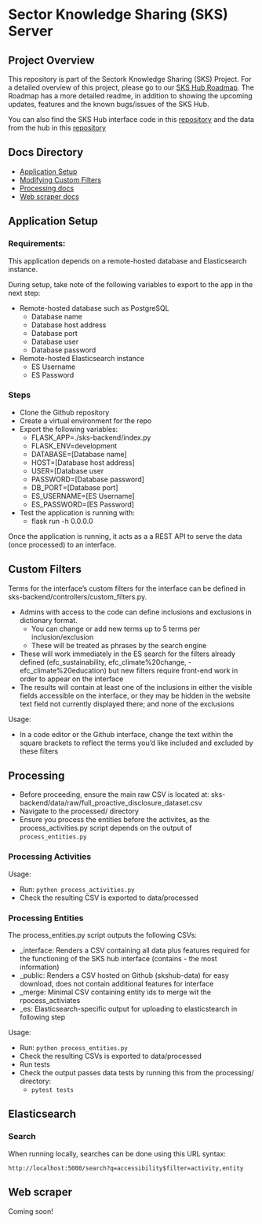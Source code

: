 # Sector Knowledge Sharing (SKS) Server

## Project Overview

This repository is part of the Sectork Knowledge Sharing (SKS) Project. For a detailed overview of this project, please go to our [SKS Hub Roadmap](https://github.com/orgs/ajah/projects/4). The Roadmap has a more detailed readme, in addition to showing the upcoming updates, features and the known bugs/issues of the SKS Hub.

You can also find the SKS Hub interface code in this [repository](https://github.com/ajah/sks-interface) and the data from the hub in this [repository](https://github.com/ajah/skshub-data)

## Docs Directory

- [Application Setup](#application-setup)
- [Modifying Custom Filters](#custom-filters)
- [Processing docs](#processing)
- [Web scraper docs](#web-scraper)

## Application Setup

### Requirements:

This application depends on a remote-hosted database and Elasticsearch instance.

During setup, take note of the following variables to export to the app in the next step:

- Remote-hosted database such as PostgreSQL
  - Database name
  - Database host address
  - Database port
  - Database user
  - Database password
- Remote-hosted Elasticsearch instance
  - ES Username
  - ES Password

### Steps

- Clone the Github repository
- Create a virtual environment for the repo
- Export the following variables:
  - FLASK_APP=./sks-backend/index.py
  - FLASK_ENV=development
  - DATABASE=[Database name]
  - HOST=[Database host address]
  - USER=[Database user
  - PASSWORD=[Database password]
  - DB_PORT=[Database port]
  - ES_USERNAME=[ES Username]
  - ES_PASSWORD=[ES Password]
- Test the application is running with:
  - flask run -h 0.0.0.0

Once the application is running, it acts as a a REST API to serve the data (once processed) to an interface.

## Custom Filters

Terms for the interface’s custom filters for the interface can be defined in sks-backend/controllers/custom_filters.py.

- Admins with access to the code can define inclusions and exclusions in dictionary format.
  - You can change or add new terms up to 5 terms per inclusion/exclusion
  - These will be treated as phrases by the search engine
- These will work immediately in the ES search for the filters already defined (efc_sustainability, efc_climate%20change, - efc_climate%20education) but new filters require front-end work in order to appear on the interface
- The results will contain at least one of the inclusions in either the visible fields accessible on the interface, or they may be hidden in the website text field not currently displayed there; and none of the exclusions

Usage:

- In a code editor or the Github interface, change the text within the square brackets to reflect the terms you’d like included and excluded by these filters

## Processing

- Before proceeding, ensure the main raw CSV is located at: sks-backend/data/raw/full_proactive_disclosure_dataset.csv
- Navigate to the processed/ directory
- Ensure you process the entities before the activites, as the process_activities.py script depends on the output of `process_entities.py`

### Processing Activities

Usage:

- Run: `python process_activities.py`
- Check the resulting CSV is exported to data/processed

### Processing Entities

The process_entities.py script outputs the following CSVs:

- \_interface: Renders a CSV containing all data plus features required for the functioning of the SKS hub interface (contains - the most information)
- \_public: Renders a CSV hosted on Github (skshub-data) for easy download, does not contain additional features for interface
- \_merge: Minimal CSV containing entity ids to merge wit the rpocess_activiates
- \_es: Elasticsearch-specific output for uploading to elasticstearch in following step

Usage:

- Run: `python process_entities.py`
- Check the resulting CSVs is exported to data/processed
- Run tests
- Check the output passes data tests by running this from the processing/ directory:
  - `pytest tests`

## Elasticsearch

### Search

When running locally, searches can be done using this URL syntax:

`http://localhost:5000/search?q=accessibility$filter=activity,entity`

## Web scraper

Coming soon!
